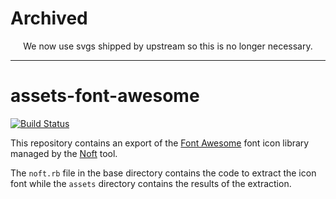 # Archived

<p align="center">We now use svgs shipped by upstream so this is no longer necessary.</p>

---

# assets-font-awesome

[![Build Status](https://secure.travis-ci.org/realityforge/assets-font-awesome.svg?branch=master)](http://travis-ci.org/realityforge/assets-font-awesome)

This repository contains an export of the [Font Awesome](http://fontawesome.io) font icon library managed by the
[Noft](https://github.com/realityforge/noft) tool.

The `noft.rb` file in the base directory contains the code to extract the icon font while the `assets`
directory contains the results of the extraction.
